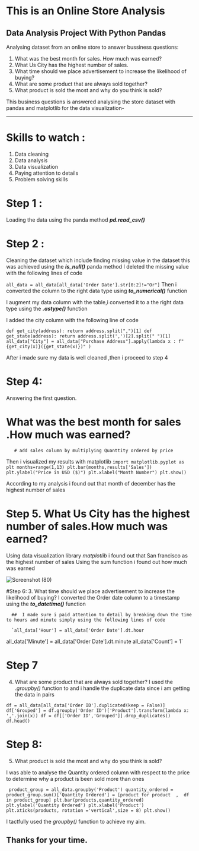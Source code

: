 # This is an Online Store Analysis
   ## Data Analysis Project With Python Pandas
 
Analysing dataset from an online store to answer bussiness questions:
1. What was the best month for sales. How much was earned?
2. What Us City has the highest number of sales.
3. What time should we place advertisement to increase the  likelihood of buying?
4. What are some product that are always sold together?
5. What product is sold the most and why do you think is sold?

This business questions is answered analysing the store dataset with pandas and matplotlib for the data visualization-

---
# Skills to watch :
1. Data cleaning
2. Data analysis
3. Data visualization
4. Paying attention to details
5. Problem solving skills



# Step 1 :

   Loading the data using the panda method ***pd.read_csv()***
   
# Step 2 :
   Cleaning the dataset which include finding missing value in the dataset this was achieved using the ***is_null()*** panda method
   I deleted the missing value with the following lines of code
   
   `all_data = all_data[all_data['Order Date'].str[0:2]!="Or"]`
   Then i converted the column to the right data type using ***to_numerical()*** function
   
   I augment my data column with the table,i converted it to a the right data type using the ***.astype()***  function
   
   I added the city column with the following line of code


`def get_city(address):
    return address.split(",")[1]
def get_state(address):
    return address.split(',')[2].split(" ")[1]
all_data["City"] = all_data["Purchase Address"].apply(lambda x : f"{get_city(x)}({get_state(x)})" )`
 
 After i made sure my data is well cleaned ,then i proceed to step 4
 # Step 4:
   Answering the first question.
   # What was the best month for sales .How much was earned?
       # add sales column by multiplying Quanttity ordered by price
   
   Then i visualized my results with matplotlib 
   `import matplotlib.pyplot as plt
months=range(1,13)
plt.bar(months,results['Sales'])
plt.ylabel("Price in USD ($)")
plt.xlabel("Month Number")
plt.show()
`

According to my analysis i found out that month of december has the highest number of sales

 # Step 5. What Us City has the highest number of sales.How much was earned?
Using  data visualization library *matplotlib* i  found out that San francisco as the highest number of sales
Using the sum function i found out how much was earned

   ![Screenshot (80)](https://user-images.githubusercontent.com/83674765/157142229-89c237d5-fa0e-4934-88b2-9e43aba32321.png)

#Step 6:
 3. What time should we place advertisement to increase the  likelihood of buying?
      I converted the Order date column to a timestamp using the ***to_datetime()*** function
      
      ##  I made sure i paid attention to detail by breaking down the time to hours and minute simply using the following lines of code
      
      `all_data['Hour'] = all_data['Order Date'].dt.hour
all_data['Minute'] = all_data['Order Date'].dt.minute
all_data['Count'] = 1`

# Step 7
4. What are some product that are always sold together?
I used the *.groupby()* function to and i handle the duplicate data since i am getting the data in pairs

`df = all_data[all_data['Order ID'].duplicated(keep = False)]
df['Grouped'] = df.groupby('Order ID')['Product'].transform(lambda x: ','.join(x))
df = df[['Order ID','Grouped']].drop_duplicates()
df.head()`

      
# Step 8:
5. What product is sold the most and why do you think is sold?

I was able to analyse the Quantity ordered column with respect to the price to determine  why a product is been sold more than ones

` product_group = all_data.groupby('Product')
quantity_ordered = product_group.sum()['Quantity Ordered']
= [product for product  ,  df in product_group]
plt.bar(products,quantity_ordered)
plt.ylabel('Quantity Ordered')
plt.xlabel('Product')
plt.xticks(products, rotation ='vertical',size = 8)
plt.show()`

I tactfully used the *groupby()* function to achieve my aim.
## Thanks for your time.


